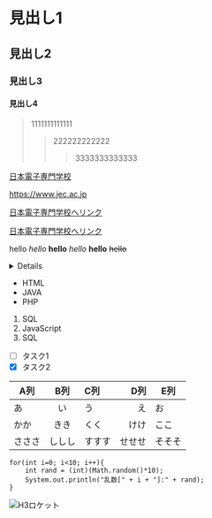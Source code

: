 # 見出し1
## 見出し2
### 見出し3
#### 見出し4

> 1111111111111<br>
>> 222222222222<br>
>>> 3333333333333<br>

<a href="https://www.jec.ac.jp">日本電子専門学校</a><br>

https://www.jec.ac.jp

[日本電子専門学校へリンク](https://www.jec.ac.jp)

[日本電子専門学校へリンク](https://www.jec.ac.jp "https://www.jec.ac.jp")

hello *hello* **hello** _hello_ __hello__ ~~hello~~

<details><sumary>要約をここに記述する</sumary>
本文をここから書く。
xxxxxxxxxxxxxxxxxxxxxxxxxxxxxxxxxxxxxxxx</details>

- HTML
- JAVA
- PHP

1. SQL
2. JavaScript
3. SQL

- [ ] タスク1
- [x] タスク2

|A列|B列|C列|D列|E列|
|-|:-:|:-|-:|-|
|あ|い|う|え|お|
|かか|きき|くく|けけ|ここ|
|さささ|ししし|すすす|せせせ|そそそ|

``` 
for(int i=0; i<10; i++){
    int rand = (int)(Math.random()*10);
    System.out.println("乱数[" + i + "]:" + rand);
}
```

![H3ロケット](https://www.jaxa.jp/projects/rockets/h3/images/h3_main_001.jpg)